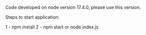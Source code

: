 
Code developed on node version 17.4.0, please use this version.

Steps to start application:

1 - npm install
2 - npm start or node index.js